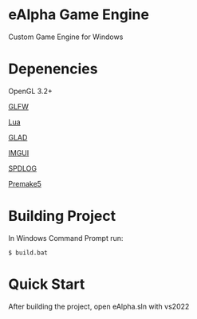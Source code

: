 # eAlpha Game Engine
 Custom Game Engine for Windows

# Depenencies 
 OpenGL 3.2+

 [GLFW]([https://github.com/glfw/glfw](https://github.com/jasoncnm/glfw/tree/c63d4601ad547be6b6559ec1e792ec3586ab47c2))

 [Lua](https://www.lua.org/)
 
 [GLAD](https://glad.dav1d.de/)
 
 [IMGUI]([https://github.com/ocornut/imgui](https://github.com/jasoncnm/imgui/tree/ce32353451f3cc1e92f2faff83a5c0c2877e08c4))
 
 [SPDLOG](https://github.com/gabime/spdlog/tree/3335c380a08c5e0f5117a66622df6afdb3d74959)

 [Premake5](https://github.com/premake/premake-core)
 
# Building Project
 In Windows Command Prompt run:
 
    $ build.bat

# Quick Start
After building the project, open eAlpha.sln with vs2022
